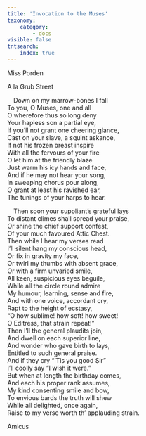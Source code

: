 ```yaml
---
title: 'Invocation to the Muses'
taxonomy:
    category:
        - docs
visible: false
tntsearch:
    index: true
---
```


<div class="author">Miss Porden</div>

<span class="title">A la Grub Street  </span>
  
&emsp;Down on my marrow-bones I fall  
To you, O Muses, one and all  
O wherefore thus so long deny  
Your hapless son a partial eye,  
If you’ll not grant one cheering glance,  
Cast on your slave, a squint askance,  
If not his frozen breast inspire  
With all the fervours of your fire  
O let him at the friendly blaze  
Just warm his icy hands and face,  
And if he may not hear your song,  
In sweeping chorus pour along,  
O grant at least his ravished ear,  
The tunings of your harps to hear.  
  
&emsp;Then soon your suppliant’s grateful lays  
To distant climes shall spread your praise,  
Or shine the chief support confest,  
Of your much favoured Attic Chest.  
Then while I hear my verses read  
I’ll silent hang my conscious head,  
Or fix in gravity my face,  
Or twirl my thumbs with absent grace,  
Or with a firm unvaried smile,  
All keen, suspicious eyes beguile,  
While all the circle round admire  
My humour, learning, sense and fire,  
And with one voice, accordant cry,  
Rapt to the height of ecstasy,  
“O how sublime! how soft! how sweet!  
O Editress, that strain repeat!”  
Then I’ll the general plaudits join,  
And dwell on each superior line,  
And wonder who gave birth to lays,  
Entitled to such general praise.  
And if they cry “’Tis you good Sir”  
I’ll coolly say “I wish it were.”  
But when at length the birthday comes,  
And each his proper rank assumes,  
My kind consenting smile and bow,  
To envious bards the truth will shew  
While all delighted, once again,  
Raise to my <span data-tippy="worth" class="green">verse</span> worth th’ applauding strain.  
  
Amicus